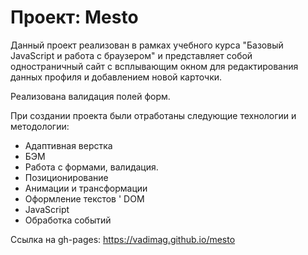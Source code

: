 # Проект: Mesto

Данный проект реализован в рамках учебного курса "Базовый JavaScript и работа с браузером" и
представляет собой одностраничный сайт c всплывающим окном для редактирования данных профиля и добавлением новой карточки.

Реализована валидация полей форм.

При создании проекта были отработаны следующие технологии и методологии:
* Адаптивная верстка
* БЭМ
* Работа с формами, валидация.
* Позиционирование
* Анимации и трансформации
* Оформление текстов
' DOM
* JavaScript
* Обработка событий

Cсылка на gh-pages:
https://vadimag.github.io/mesto
